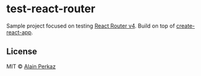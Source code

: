 # test-react-router

Sample project focused on testing [React Router v4](https://reacttraining.com/react-router/).
Build on top of [create-react-app](https://github.com/facebook/create-react-app).

## License
MIT © [Alain Perkaz](https://aperkaz.github.io)